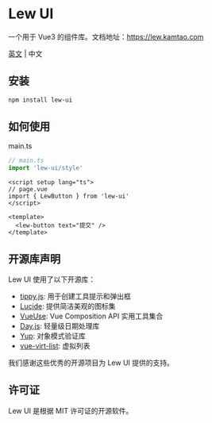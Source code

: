 # Lew UI

一个用于 Vue3 的组件库。文档地址：https://lew.kamtao.com

[英文](./README.md) | 中文

## 安装

```bash
npm install lew-ui
```

## 如何使用

main.ts

```js
// main.ts
import 'lew-ui/style'
```

```vue
<script setup lang="ts">
// page.vue
import { LewButton } from 'lew-ui'
</script>

<template>
  <lew-button text="提交" />
</template>
```

## 开源库声明

Lew UI 使用了以下开源库：

- [tippy.js](https://atomiks.github.io/tippyjs/): 用于创建工具提示和弹出框
- [Lucide](https://github.com/lucide-icons/lucide): 提供简洁美观的图标集
- [VueUse](https://vueuse.org/): Vue Composition API 实用工具集合
- [Day.js](https://day.js.org/): 轻量级日期处理库
- [Yup](https://github.com/jquense/yup): 对象模式验证库
- [vue-virt-list](https://github.com/kolarorz/vue-virt-list): 虚拟列表

我们感谢这些优秀的开源项目为 Lew UI 提供的支持。

## 许可证

Lew UI 是根据 MIT 许可证的开源软件。
